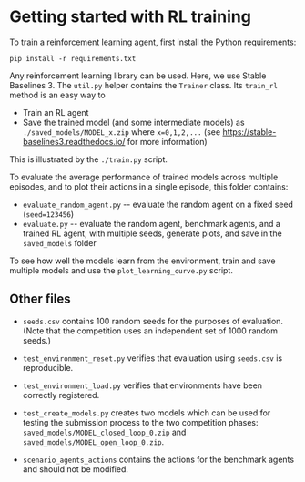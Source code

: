 # Getting started with RL training

To train a reinforcement learning agent, first install the Python requirements:

```
pip install -r requirements.txt
```

Any reinforcement learning library can be used. Here, we use Stable Baselines 3. The `util.py` helper contains the `Trainer` class. Its `train_rl` method is an easy way to

- Train an RL agent
- Save the trained model (and some intermediate models) as `./saved_models/MODEL_x.zip` where `x=0,1,2,...` (see https://stable-baselines3.readthedocs.io/ for more information)

This is illustrated by the `./train.py` script.

To evaluate the average performance of trained models across multiple episodes, and to plot their actions in a single episode, this folder contains:

- `evaluate_random_agent.py` -- evaluate the random agent on a fixed seed (`seed=123456`)
- `evaluate.py` -- evaluate the random agent, benchmark agents, and a trained RL agent, with multiple seeds, generate plots, and save in the `saved_models` folder

To see how well the models learn from the environment, train and save multiple models and use the `plot_learning_curve.py` script.

## Other files

- `seeds.csv` contains 100 random seeds for the purposes of evaluation. (Note that the competition uses an independent set of 1000 random seeds.)

- `test_environment_reset.py` verifies that evaluation using `seeds.csv` is reproducible.

- `test_environment_load.py` verifies that environments have been correctly registered.

- `test_create_models.py` creates two models which can be used for testing the submission process to the two competition phases:  `saved_models/MODEL_closed_loop_0.zip` and `saved_models/MODEL_open_loop_0.zip`.

- `scenario_agents_actions` contains the actions for the benchmark agents and should not be modified.
